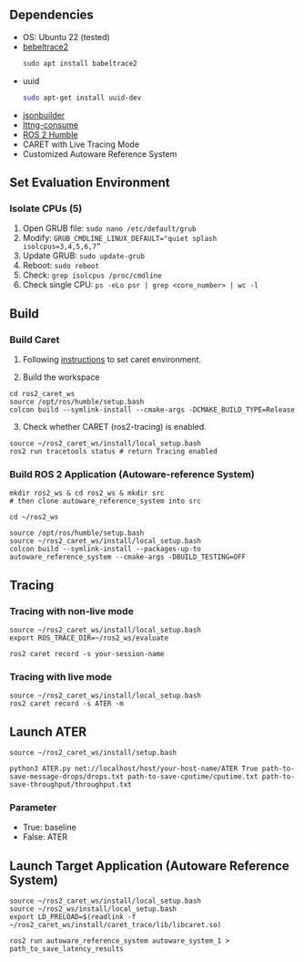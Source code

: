 ## Dependencies
- OS: Ubuntu 22 (tested)
- [bebeltrace2](https://github.com/efficios/babeltrace)
  ```bash
  sudo apt install babeltrace2
  ```
- uuid
    ```bash
    sudo apt-get install uuid-dev
    ```
- [jsonbuilder](https://github.com/microsoft/jsonbuilder/tree/master/include/jsonbuilder)
- [lttng-consume](https://github.com/microsoft/lttng-consume)
- [ROS 2 Humble](https://docs.ros.org/en/humble/Installation/Ubuntu-Install-Debs.html)
- CARET with Live Tracing Mode
- Customized Autoware Reference System

## Set Evaluation Environment
### Isolate CPUs (5)
1. Open GRUB file: 
  ```sudo nano /etc/default/grub```
2. Modify: 
   ```GRUB_CMDLINE_LINUX_DEFAULT="quiet splash isolcpus=3,4,5,6,7”```
3. Update GRUB: 
   ```sudo update-grub```
4. Reboot: 
   ```sudo reboot```
5. Check: 
   ```grep isolcpus /proc/cmdline```
6. Check single CPU: 
   ```ps -eLo psr | grep <core_number> | wc -l```

## Build 
### Build Caret
1. Following [instructions](https://tier4.github.io/caret_doc/main/installation/installation/) to set caret environment.

2. Build the workspace
  ```
  cd ros2_caret_ws
  source /opt/ros/humble/setup.bash
  colcon build --symlink-install --cmake-args -DCMAKE_BUILD_TYPE=Release
  ```

3. Check whether CARET (ros2-tracing) is enabled.
  ```
  source ~/ros2_caret_ws/install/local_setup.bash
  ros2 run tracetools status # return Tracing enabled
  ```

### Build ROS 2 Application (Autoware-reference System)

```
mkdir ros2_ws & cd ros2_ws & mkdir src
# then clone autoware_reference_system into src

cd ~/ros2_ws

source /opt/ros/humble/setup.bash
source ~/ros2_caret_ws/install/local_setup.bash
colcon build --symlink-install --packages-up-to autoware_reference_system --cmake-args -DBUILD_TESTING=OFF
```

## Tracing
### Tracing with **non-live mode**
```
source ~/ros2_caret_ws/install/local_setup.bash
export ROS_TRACE_DIR=~/ros2_ws/evaluate

ros2 caret record -s your-session-name
```

### Tracing with **live mode**
```
source ~/ros2_caret_ws/install/local_setup.bash
ros2 caret record -s ATER -m
```

## Launch ATER
```
source ~/ros2_caret_ws/install/setup.bash

python3 ATER.py net://localhost/host/your-host-name/ATER True path-to-save-message-drops/drops.txt path-to-save-cputime/cputime.txt path-to-save-throughput/throughput.txt
```
### Parameter
- True: baseline
- False: ATER

## Launch Target Application (Autoware Reference System)
```
source ~/ros2_caret_ws/install/local_setup.bash
source ~/ros2_ws/install/local_setup.bash
export LD_PRELOAD=$(readlink -f ~/ros2_caret_ws/install/caret_trace/lib/libcaret.so)

ros2 run autoware_reference_system autoware_system_1 > path_to_save_latency_results
```
